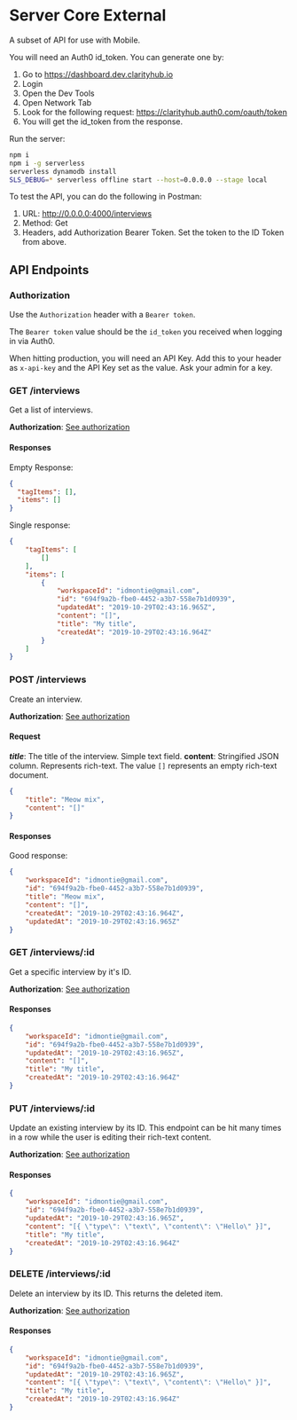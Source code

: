 # Server Core External

A subset of API for use with Mobile.

You will need an Auth0 id_token. You can generate one by:

1. Go to https://dashboard.dev.clarityhub.io
2. Login
3. Open the Dev Tools
4. Open Network Tab
5. Look for the following request: https://clarityhub.auth0.com/oauth/token
6. You will get the id_token from the response.

Run the server:

```sh
npm i
npm i -g serverless
serverless dynamodb install
SLS_DEBUG=* serverless offline start --host=0.0.0.0 --stage local
```

To test the API, you can do the following in Postman:

1. URL: http://0.0.0.0:4000/interviews
2. Method: Get
3. Headers, add Authorization Bearer Token. Set the token to the ID Token from above.

## API Endpoints

### Authorization

Use the `Authorization` header with a `Bearer token`.

The `Bearer token` value should be the `id_token` you received when
logging in via Auth0.

When hitting production, you will need an API Key. Add this to your header as `x-api-key` and the API Key set as the value. Ask your admin for a key.

### GET /interviews

Get a list of interviews.

**Authorization**: [See authorization](#authorization)

#### Responses

Empty Response:

```json
{
  "tagItems": [],
  "items": []
}
```

Single response:

```json
{
    "tagItems": [
        []
    ],
    "items": [
        {
            "workspaceId": "idmontie@gmail.com",
            "id": "694f9a2b-fbe0-4452-a3b7-558e7b1d0939",
            "updatedAt": "2019-10-29T02:43:16.965Z",
            "content": "[]",
            "title": "My title",
            "createdAt": "2019-10-29T02:43:16.964Z"
        }
    ]
}
```

### POST /interviews

Create an interview.

**Authorization**: [See authorization](#authorization)

#### Request

***title***: The title of the interview. Simple text field.
**content**: Stringified JSON column. Represents rich-text. The value `[]` represents an empty rich-text document.

```json
{
    "title": "Meow mix",
    "content": "[]"
}
```

#### Responses

Good response:

```json
{
    "workspaceId": "idmontie@gmail.com",
    "id": "694f9a2b-fbe0-4452-a3b7-558e7b1d0939",
    "title": "Meow mix",
    "content": "[]",
    "createdAt": "2019-10-29T02:43:16.964Z",
    "updatedAt": "2019-10-29T02:43:16.965Z"
}
```

### GET /interviews/:id

Get a specific interview by it's ID.

**Authorization**: [See authorization](#authorization)

#### Responses

```json
{
    "workspaceId": "idmontie@gmail.com",
    "id": "694f9a2b-fbe0-4452-a3b7-558e7b1d0939",
    "updatedAt": "2019-10-29T02:43:16.965Z",
    "content": "[]",
    "title": "My title",
    "createdAt": "2019-10-29T02:43:16.964Z"
}
```

### PUT /interviews/:id

Update an existing interview by its ID. This endpoint can
be hit many times in a row while the user is editing their rich-text content.

**Authorization**: [See authorization](#authorization)

#### Responses

```json
{
    "workspaceId": "idmontie@gmail.com",
    "id": "694f9a2b-fbe0-4452-a3b7-558e7b1d0939",
    "updatedAt": "2019-10-29T02:43:16.965Z",
    "content": "[{ \"type\": \"text\", \"content\": \"Hello\" }]",
    "title": "My title",
    "createdAt": "2019-10-29T02:43:16.964Z"
}
```

### DELETE /interviews/:id

Delete an interview by its ID. This returns the deleted
item.

**Authorization**: [See authorization](#authorization)

#### Responses

```json
{
    "workspaceId": "idmontie@gmail.com",
    "id": "694f9a2b-fbe0-4452-a3b7-558e7b1d0939",
    "updatedAt": "2019-10-29T02:43:16.965Z",
    "content": "[{ \"type\": \"text\", \"content\": \"Hello\" }]",
    "title": "My title",
    "createdAt": "2019-10-29T02:43:16.964Z"
}
```
